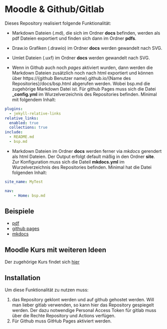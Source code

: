 # Moodle & Github/Gitlab
Dieses Repository realisiert folgende Funktionalität:
- Markdown Dateien (.md), die sich im Ordner **docs** befinden, werden als pdf Dateien exportiert und finden sich dann im Ordner **pdfs**.
- Draw.io Grafiken (.drawio) im Ordner **docs** werden gewandelt nach SVG.
- Umlet Dateien (.uxf) im Ordner **docs** werden gewandelt nach SVG.

- Wenn in Github auch noch *pages* aktiviert wurden, dann werden die Markdown Dateien zusätzlich noch nach html exportiert und können über https://{github Benutzer name}.github.io/{Name des Repositories}/docs/bsp.html abgerufen werden. Wobei bsp.md die zugehörige Markdown Datei ist. Für github Pages muss sich die Datei **_config.yml** im Wurzelverzeichnis des Repositories befinden. Minimal mit folgendem Inhalt:

```yml
plugins:
  - jekyll-relative-links
relative_links:
  enabled: true
  collections: true
include:
  - README.md
  - bsp.md 
```

- Markdown Dateien im Ordner **docs** werden ferner via *mkdocs* gerendert als html Dateien. Der Output erfolgt default mäßig in den Ordner **site**. Zur Konfiguration muss sich die Dateil **mkdocs.yml** im Wurzelverzeichnis des Repositories befinden. Minimal hat die Datei folgenden Inhalt:

```yml
site_name: MyTest

nav:
    - Home: bsp.md
```

## Beispiele

- [pdf ](https://github.com/jtuttas/moodle_gitlab/raw/master/pdfs/bsp.pdf)
- [github pages](https://jtuttas.github.io/moodle_gitlab/docs/bsp.html)
- [mkdocs](https://jtuttas.github.io/moodle_gitlab/site/bsp/index.html)


## Moodle Kurs mit weiteren Ideen
Der zugehörige Kurs findet sich [hier](https://moodle.mm-bbs.de/moodle/course/view.php?id=2659)

## Installation
Um diese Funktionalität zu nutzen muss:
1. das Repository geklont werden und auf github gehostet werden. Will man lieber gitlab verwenden, so kann hier das Repository gespiegelt werden. Der dazu notwendige Personal Access Token für gitlab muss über die Rechte Repository und Actions verfügen.
2. Für Github muss GitHub Pages aktiviert werden.
